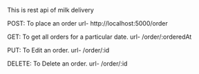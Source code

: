 This is rest api of milk delivery

POST: To place an order
url-  http://localhost:5000/order

GET: To get all orders for a particular date.
url- /order/:orderedAt

PUT: To Edit an order.
url- /order/:id

DELETE: To Delete an order.
url-  /order/:id
